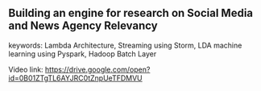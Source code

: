 ## Building an engine for research on Social Media and News Agency Relevancy

keywords: Lambda Architecture, Streaming using Storm, LDA machine learning using Pyspark, Hadoop Batch Layer

Video link:
https://drive.google.com/open?id=0B01ZTgTL6AYJRC0tZnpUeTFDMVU

